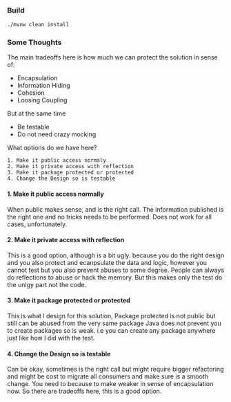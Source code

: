 ### Build 
```bash
./mvnw clean install 
```

### Some Thoughts

The main tradeoffs here is how much we can protect the solution in sense of:
* Encapsulation
* Information Hiding
* Cohesion
* Loosing Coupling

But at the same time
* Be testable
* Do not need crazy mocking

What options do we have here?

```
1. Make it public access normaly
2. Make it private access with reflection
3. Make it package protected or protected
4. Change the Design so is testable
```

#### 1. Make it public access normally

When public makes sense, and is the right call. 
The information published is the right one and no tricks needs to be performed.
Does not work for all cases, unfortunately.

#### 2. Make it private access with reflection

This is a good option, although is a bit ugly. because you do the right design
and you also protect and ecanpsulate the data and logic, however you cannot test
but you also prevent abuses to some degree. People can always do reflections to abuse 
or hack the memory. But this makes only the test do the unlgy part not the code.

#### 3. Make it package protected or protected

This is what I design for this solution, Package protected is not public but still can be abused from the very same package
Java does not prevent you to create packages so is weak. i.e you can create any package anywhere just like how I did with the test.

#### 4. Change the Design so is testable

Can be okay, sometimes is the right call but might require bigger refactoring and might be cost to migrate all consumers and make sure is a smooth change.
You need to because to make weaker in sense of encapsulation now. So there are tradeoffs here, this is a good option.
